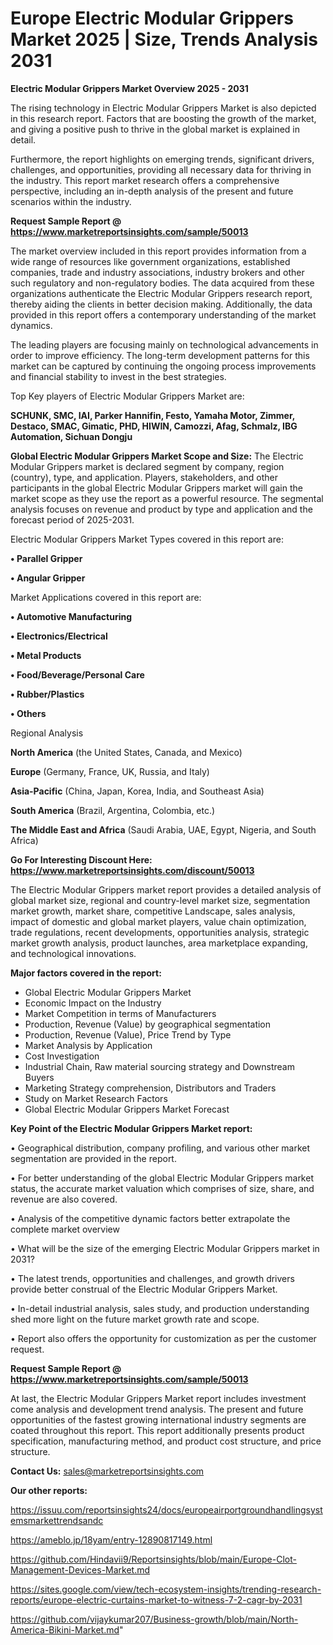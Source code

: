 # Europe Electric Modular Grippers Market 2025 | Size, Trends Analysis 2031

<Strong> Electric Modular Grippers Market Overview 2025 - 2031</strong>

The rising technology in Electric Modular Grippers Market is also depicted in this research report. Factors that are boosting the growth of the market, and giving a positive push to thrive in the global market is explained in detail.

Furthermore, the report highlights on emerging trends, significant drivers, challenges, and opportunities, providing all necessary data for thriving in the industry. This report market research offers a comprehensive perspective, including an in-depth analysis of the present and future scenarios within the industry.

<strong>Request Sample Report @ <a href=https://www.marketreportsinsights.com/sample/50013>https://www.marketreportsinsights.com/sample/50013</a></strong>

The market overview included in this report provides information from a wide range of resources like government organizations, established companies, trade and industry associations, industry brokers and other such regulatory and non-regulatory bodies. The data acquired from these organizations authenticate the Electric Modular Grippers research report, thereby aiding the clients in better decision making. Additionally, the data provided in this report offers a contemporary understanding of the market dynamics.

The leading players are focusing mainly on technological advancements in order to improve efficiency. The long-term development patterns for this market can be captured by continuing the ongoing process improvements and financial stability to invest in the best strategies.

Top Key players of Electric Modular Grippers Market are:

<strong>SCHUNK, SMC, IAI, Parker Hannifin, Festo, Yamaha Motor, Zimmer, Destaco, SMAC, Gimatic, PHD, HIWIN, Camozzi, Afag, Schmalz, IBG Automation, Sichuan Dongju</strong>

<strong><b>Global Electric Modular Grippers Market Scope and Size:</b></strong>
The Electric Modular Grippers market is declared segment by company, region (country), type, and application. Players, stakeholders, and other participants in the global Electric Modular Grippers market will gain the market scope as they use the report as a powerful resource. The segmental analysis focuses on revenue and product by type and application and the forecast period of 2025-2031.

Electric Modular Grippers Market Types covered in this report are:

<strong>•  Parallel Gripper

•  Angular Gripper</strong>

Market Applications covered in this report are:

<strong>•  Automotive Manufacturing

•  Electronics/Electrical

•  Metal Products

•  Food/Beverage/Personal Care

•  Rubber/Plastics

•  Others</strong> 

Regional Analysis

<strong>North America</strong> (the United States, Canada, and Mexico)

<strong>Europe</strong> (Germany, France, UK, Russia, and Italy)

<strong>Asia-Pacific</strong> (China, Japan, Korea, India, and Southeast Asia)

<strong>South America</strong> (Brazil, Argentina, Colombia, etc.)

<strong>The Middle East and Africa</strong> (Saudi Arabia, UAE, Egypt, Nigeria, and South Africa)

<strong>Go For Interesting Discount Here: <a href=https://www.marketreportsinsights.com/discount/50013>https://www.marketreportsinsights.com/discount/50013</a></strong>

The Electric Modular Grippers market report provides a detailed analysis of global market size, regional and country-level market size, segmentation market growth, market share, competitive Landscape, sales analysis, impact of domestic and global market players, value chain optimization, trade regulations, recent developments, opportunities analysis, strategic market growth analysis, product launches, area marketplace expanding, and technological innovations.

<strong><b>Major factors covered in the report:</b></strong>
<ul>
  <li>Global Electric Modular Grippers Market </li>
  <li>Economic Impact on the Industry</li>
  <li>Market Competition in terms of Manufacturers</li>
  <li>Production, Revenue (Value) by geographical segmentation</li>
  <li>Production, Revenue (Value), Price Trend by Type</li>
  <li>Market Analysis by Application</li>
  <li>Cost Investigation</li>
  <li>Industrial Chain, Raw material sourcing strategy and Downstream Buyers</li>
  <li>Marketing Strategy comprehension, Distributors and Traders</li>
  <li>Study on Market Research Factors</li>
  <li>Global Electric Modular Grippers Market Forecast</li>
</ul>

<strong><b>Key Point of the Electric Modular Grippers Market report:</b></strong>

• Geographical distribution, company profiling, and various other market segmentation are provided in the report.

• For better understanding of the global Electric Modular Grippers market status, the accurate market valuation which comprises of size, share, and revenue are also covered.

• Analysis of the competitive dynamic factors better extrapolate the complete market overview

• What will be the size of the emerging Electric Modular Grippers market in 2031?

• The latest trends, opportunities and challenges, and growth drivers provide better construal of the Electric Modular Grippers Market.

• In-detail industrial analysis, sales study, and production understanding shed more light on the future market growth rate and scope.

• Report also offers the opportunity for customization as per the customer request.

<strong>Request Sample Report @ <a href=https://www.marketreportsinsights.com/sample/50013>https://www.marketreportsinsights.com/sample/50013</a></strong>

At last, the Electric Modular Grippers Market report includes investment come analysis and development trend analysis. The present and future opportunities of the fastest growing international industry segments are coated throughout this report. This report additionally presents product specification, manufacturing method, and product cost structure, and price structure.

<strong>Contact Us:</strong>
sales@marketreportsinsights.com

<strong>Our other reports:</strong>

<a href=https://issuu.com/reportsinsights24/docs/europeairportgroundhandlingsystemsmarkettrendsandc>https://issuu.com/reportsinsights24/docs/europeairportgroundhandlingsystemsmarkettrendsandc</a>

<a href=https://ameblo.jp/18yam/entry-12890817149.html>https://ameblo.jp/18yam/entry-12890817149.html</a>

<a href=https://github.com/Hindavii9/Reportsinsights/blob/main/Europe-Clot-Management-Devices-Market.md>https://github.com/Hindavii9/Reportsinsights/blob/main/Europe-Clot-Management-Devices-Market.md</a>

<a href=https://sites.google.com/view/tech-ecosystem-insights/trending-research-reports/europe-electric-curtains-market-to-witness-7-2-cagr-by-2031>https://sites.google.com/view/tech-ecosystem-insights/trending-research-reports/europe-electric-curtains-market-to-witness-7-2-cagr-by-2031</a>

<a href=https://github.com/vijaykumar207/Business-growth/blob/main/North-America-Bikini-Market.md>https://github.com/vijaykumar207/Business-growth/blob/main/North-America-Bikini-Market.md</a>"
